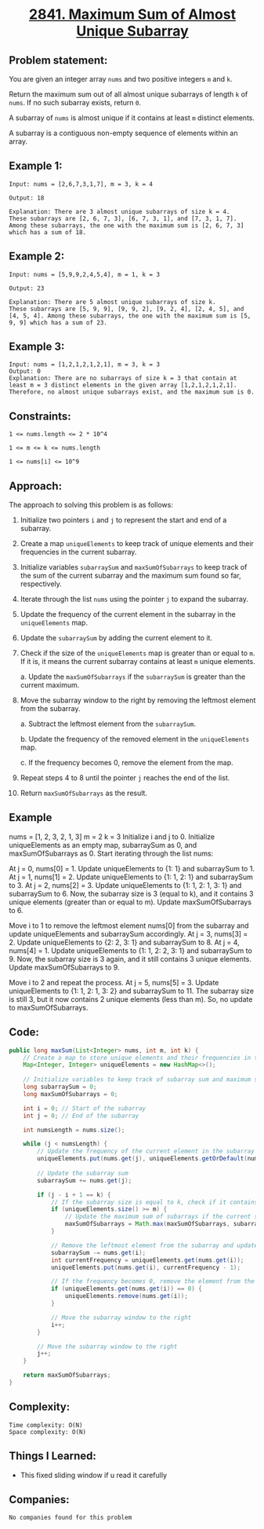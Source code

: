 <h1 align="center"><a href="https://leetcode.com/problems/maximum-sum-of-almost-unique-subarray/" target="_blank">2841. Maximum Sum of Almost Unique Subarray</a></h1>

## Problem statement:
You are given an integer array `nums` and two positive integers `m` and `k`.

Return the maximum sum out of all almost unique subarrays of length `k` of `nums`. If no such subarray exists, return `0`.

A subarray of `nums` is almost unique if it contains at least `m` distinct elements.

A subarray is a contiguous non-empty sequence of elements within an array.


## Example 1:

```
Input: nums = [2,6,7,3,1,7], m = 3, k = 4

Output: 18

Explanation: There are 3 almost unique subarrays of size k = 4.
These subarrays are [2, 6, 7, 3], [6, 7, 3, 1], and [7, 3, 1, 7]. Among these subarrays, the one with the maximum sum is [2, 6, 7, 3] which has a sum of 18.
```

## Example 2:

```
Input: nums = [5,9,9,2,4,5,4], m = 1, k = 3

Output: 23

Explanation: There are 5 almost unique subarrays of size k.
These subarrays are [5, 9, 9], [9, 9, 2], [9, 2, 4], [2, 4, 5], and [4, 5, 4]. Among these subarrays, the one with the maximum sum is [5, 9, 9] which has a sum of 23.
```


## Example 3:

```
Input: nums = [1,2,1,2,1,2,1], m = 3, k = 3
Output: 0
Explanation: There are no subarrays of size k = 3 that contain at least m = 3 distinct elements in the given array [1,2,1,2,1,2,1].
Therefore, no almost unique subarrays exist, and the maximum sum is 0.
```


## Constraints:

```
1 <= nums.length <= 2 * 10^4

1 <= m <= k <= nums.length

1 <= nums[i] <= 10^9
```


 

## Approach:


The approach to solving this problem is as follows:

1. Initialize two pointers `i` and `j` to represent the start and end of a subarray.

2. Create a map `uniqueElements` to keep track of unique elements and their frequencies in the current subarray.

3. Initialize variables `subarraySum` and `maxSumOfSubarrays` to keep track of the sum of the current subarray and the maximum sum found so far, respectively.

4. Iterate through the list `nums` using the pointer `j` to expand the subarray.

5. Update the frequency of the current element in the subarray in the `uniqueElements` map.

6. Update the `subarraySum` by adding the current element to it.

7. Check if the size of the `uniqueElements` map is greater than or equal to `m`. If it is, it means the current subarray contains at least `m` unique elements.

    a. Update the `maxSumOfSubarrays` if the `subarraySum` is greater than the current maximum.

8. Move the subarray window to the right by removing the leftmost element from the subarray.

    a. Subtract the leftmost element from the `subarraySum`.

    b. Update the frequency of the removed element in the `uniqueElements` map.

    c. If the frequency becomes 0, remove the element from the map.

9. Repeat steps 4 to 8 until the pointer `j` reaches the end of the list.

10. Return `maxSumOfSubarrays` as the result.




## Example
nums = [1, 2, 3, 2, 1, 3]
m = 2
k = 3
Initialize i and j to 0.
Initialize uniqueElements as an empty map, subarraySum as 0, and maxSumOfSubarrays as 0.
Start iterating through the list nums:

At j = 0, nums[0] = 1. Update uniqueElements to {1: 1} and subarraySum to 1.
At j = 1, nums[1] = 2. Update uniqueElements to {1: 1, 2: 1} and subarraySum to 3.
At j = 2, nums[2] = 3. Update uniqueElements to {1: 1, 2: 1, 3: 1} and subarraySum to 6.
Now, the subarray size is 3 (equal to k), and it contains 3 unique elements (greater than or equal to m). Update maxSumOfSubarrays to 6.

Move i to 1 to remove the leftmost element nums[0] from the subarray and update uniqueElements and subarraySum accordingly.
At j = 3, nums[3] = 2. Update uniqueElements to {2: 2, 3: 1} and subarraySum to 8.
At j = 4, nums[4] = 1. Update uniqueElements to {1: 1, 2: 2, 3: 1} and subarraySum to 9.
Now, the subarray size is 3 again, and it still contains 3 unique elements. Update maxSumOfSubarrays to 9.

Move i to 2 and repeat the process.
At j = 5, nums[5] = 3. Update uniqueElements to {1: 1, 2: 1, 3: 2} and subarraySum to 11.
The subarray size is still 3, but it now contains 2 unique elements (less than m). So, no update to maxSumOfSubarrays.






## Code: 

```java
public long maxSum(List<Integer> nums, int m, int k) {
    // Create a map to store unique elements and their frequencies in the current subarray
    Map<Integer, Integer> uniqueElements = new HashMap<>();
    
    // Initialize variables to keep track of subarray sum and maximum sum of subarrays
    long subarraySum = 0;
    long maxSumOfSubarrays = 0;

    int i = 0; // Start of the subarray
    int j = 0; // End of the subarray

    int numsLength = nums.size();

    while (j < numsLength) {
        // Update the frequency of the current element in the subarray
        uniqueElements.put(nums.get(j), uniqueElements.getOrDefault(nums.get(j), 0) + 1);
        
        // Update the subarray sum
        subarraySum += nums.get(j);

        if (j - i + 1 == k) {
            // If the subarray size is equal to k, check if it contains at least m unique elements
            if (uniqueElements.size() >= m) {
                // Update the maximum sum of subarrays if the current subarray has a higher sum
                maxSumOfSubarrays = Math.max(maxSumOfSubarrays, subarraySum);
            }

            // Remove the leftmost element from the subarray and update its frequency in the map
            subarraySum -= nums.get(i);
            int currentFrequency = uniqueElements.get(nums.get(i));
            uniqueElements.put(nums.get(i), currentFrequency - 1);

            // If the frequency becomes 0, remove the element from the map
            if (uniqueElements.get(nums.get(i)) == 0) {
                uniqueElements.remove(nums.get(i));
            }

            // Move the subarray window to the right
            i++;
        }

        // Move the subarray window to the right
        j++;
    }

    return maxSumOfSubarrays;
}
```







## Complexity:

```
Time complexity: O(N)
Space complexity: O(N)
```

## Things I Learned:

- This fixed sliding window if u read it carefully
  


## Companies:

```
No companies found for this problem
```





